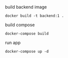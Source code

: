 build backend image

	docker build -t backend:1 .

build compose

	docker-compose build

run app

    docker-compose up -d